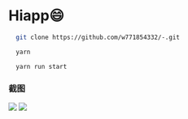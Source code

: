 # Hiapp😄

```bash
  git clone https://github.com/w771854332/-.git
```

```bash
  yarn
```

```bash
  yarn run start
```

### 截图

![](https://github.com/w771854332/-/blob/master/screenshot/QQ20171130-195803.gif?raw=true)
![](https://github.com/w771854332/-/blob/master/screenshot/QQ20171130-201129.gif?raw=true)
